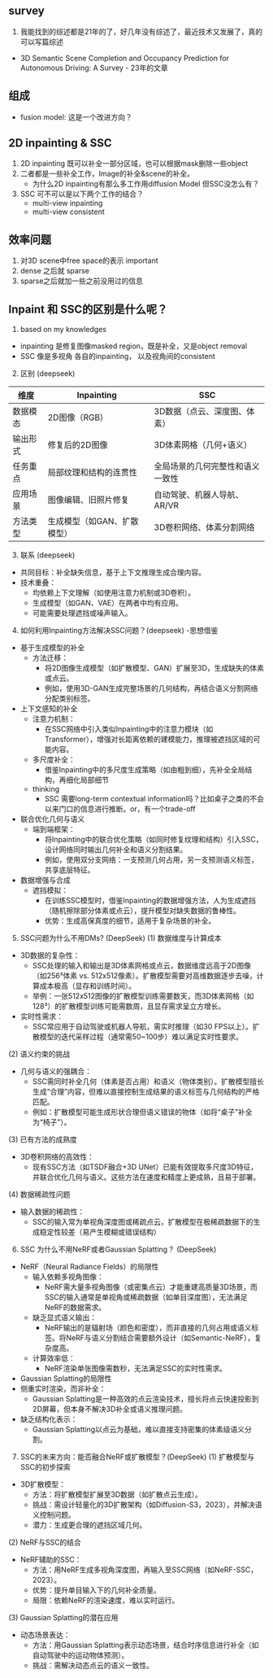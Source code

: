 ## survey
1. 我能找到的综述都是21年的了，好几年没有综述了，最近技术又发展了，真的可以写篇综述
- 3D Semantic Scene Completion and Occupancy Prediction for Autonomous Driving: A Survey - 23年的文章

## 组成
- fusion model: 这是一个改进方向？

## 2D inpainting & SSC
1. 2D inpainting 既可以补全一部分区域，也可以根据mask删除一些object
2. 二者都是一些补全工作，Image的补全&scene的补全。
   - 为什么2D inpainting有那么多工作用diffusion Model 但SSC没怎么有？
3. SSC 可不可以是以下两个工作的结合？
   - multi-view inpainting
   - multi-view consistent

## 效率问题
1. 对3D scene中free space的表示 important
2. dense 之后就 sparse
3. sparse之后就加一些之前没用过的信息

## Inpaint 和 SSC的区别是什么呢？
1. based on my knowledges
- inpainting 是修复图像masked region，既是补全，又是object removal
- SSC 像是多视角 各自的inpainting， 以及视角间的consistent
2. 区别 (deepseek)

|维度	   | Inpainting               |	   SSC                     |
|--------|--------------------------|-----------------------------|
|数据模态	|2D图像（RGB）   	         |3D数据（点云、深度图、体素）    |
|输出形式	|修复后的2D图像	            |3D体素网格（几何+语义）        |
|任务重点	|局部纹理和结构的连贯性      |全局场景的几何完整性和语义一致性|
|应用场景	|图像编辑、旧照片修复      	|自动驾驶、机器人导航、AR/VR    |
|方法类型 |生成模型（如GAN、扩散模型）	|3D卷积网络、体素分割网络       |

3. 联系 (deepseek)
- 共同目标：补全缺失信息，基于上下文推理生成合理内容。
- 技术重叠：
  - 均依赖上下文理解（如使用注意力机制或3D卷积）。
  - 生成模型（如GAN、VAE）在两者中均有应用。
  - 可能需要处理遮挡或噪声输入。
4. 如何利用Inpainting方法解决SSC问题？(deepseek) -思想借鉴
- 基于生成模型的补全
  - 方法迁移：
    - 将2D图像生成模型（如扩散模型、GAN）扩展至3D，生成缺失的体素或点云。
    - 例如，使用3D-GAN生成完整场景的几何结构，再结合语义分割网络分配类别标签。
- 上下文感知的补全
  - 注意力机制：
    - 在SSC网络中引入类似Inpainting中的注意力模块（如Transformer），增强对长距离依赖的建模能力，推理被遮挡区域的可能内容。
  - 多尺度补全：
    - 借鉴Inpainting中的多尺度生成策略（如由粗到细），先补全全局结构，再细化局部细节
  - thinking
    - SSC 需要long-term contextual information吗？比如桌子之类的不会以来门口的信息进行推断。or，有一个trade-off
- 联合优化几何与语义
  - 端到端框架：
    - 将Inpainting中的联合优化策略（如同时修复纹理和结构）引入SSC，设计网络同时输出几何补全和语义分割结果。
    - 例如，使用双分支网络：一支预测几何占用，另一支预测语义标签，共享底层特征。
- 数据增强与合成
  - 遮挡模拟：
    - 在训练SSC模型时，借鉴Inpainting的数据增强方法，人为生成遮挡（随机擦除部分体素或点云），提升模型对缺失数据的鲁棒性。
    - 优势：生成高保真度的细节，适用于复杂场景的补全。
5. SSC问题为什么不用DMs? (DeepSeek)
(1) 数据维度与计算成本
- 3D数据的复杂性：
  - SSC处理的输入和输出是3D体素网格或点云，数据维度远高于2D图像（如256³体素 vs. 512x512像素）。扩散模型需要对高维数据逐步去噪，计算成本极高（显存和训练时间）。
  - 举例：一张512x512图像的扩散模型训练需要数天，而3D体素网格（如128³）的扩散模型训练可能需数周，且显存需求呈立方增长。
- 实时性需求：
  - SSC常应用于自动驾驶或机器人导航，需实时推理（如30 FPS以上）。扩散模型的迭代采样过程（通常需50~100步）难以满足实时性要求。

(2) 语义约束的挑战
- 几何与语义的强耦合：
  - SSC需同时补全几何（体素是否占用）和语义（物体类别）。扩散模型擅长生成“合理”内容，但难以直接控制生成结果的语义标签与几何结构的严格匹配。
  - 例如：扩散模型可能生成形状合理但语义错误的物体（如将“桌子”补全为“椅子”）。

(3) 已有方法的成熟度
- 3D卷积网络的高效性：
  - 现有SSC方法（如TSDF融合+3D UNet）已能有效提取多尺度3D特征，并联合优化几何与语义。这些方法在速度和精度上更成熟，且易于部署。

(4) 数据稀疏性问题
- 输入数据的稀疏性：
  - SSC的输入常为单视角深度图或稀疏点云，扩散模型在极稀疏数据下的生成稳定性较差（易产生模糊或错误结构）
6. SSC 为什么不用NeRF或者Gaussian Splatting？ (DeepSeek)
- NeRF（Neural Radiance Fields）的局限性
  - 输入依赖多视角图像：
    - NeRF需大量多视角图像（或密集点云）才能重建高质量3D场景，而SSC的输入通常是单视角或稀疏数据（如单目深度图），无法满足NeRF的数据需求。
  - 缺乏显式语义输出：
    - NeRF输出的是辐射场（颜色和密度），而非直接的几何占用或语义标签。将NeRF与语义分割结合需要额外设计（如Semantic-NeRF），复杂度高。
  - 计算效率低：
    - NeRF渲染单张图像需数秒，无法满足SSC的实时性需求。
- Gaussian Splatting的局限性
- 侧重实时渲染，而非补全：
  - Gaussian Splatting是一种高效的点云渲染技术，擅长将点云快速投影到2D屏幕，但本身不解决3D补全或语义推理问题。
- 缺乏结构化表示：
  - Gaussian Splatting以点云为基础，难以直接支持密集的体素级语义分割。

7. SSC的未来方向：能否融合NeRF或扩散模型？(DeepSeek)
(1) 扩散模型与SSC的初步探索
- 3D扩散模型：
  - 方法：将扩散模型扩展至3D数据（如扩散点云生成）。
  - 挑战：需设计轻量化的3D扩散架构（如Diffusion-S3，2023），并解决语义控制问题。
  - 潜力：生成更合理的遮挡区域几何。

(2) NeRF与SSC的结合
- NeRF辅助的SSC：
  - 方法：用NeRF生成多视角深度图，再输入至SSC网络（如NeRF-SSC，2023）。
  - 优势：提升单目输入下的几何补全质量。
  - 局限：依赖NeRF的渲染速度，难以实时运行。

(3) Gaussian Splatting的潜在应用
- 动态场景表达：
  - 方法：用Gaussian Splatting表示动态场景，结合时序信息进行补全（如自动驾驶中的运动物体预测）。
  - 挑战：需解决动态点云的语义一致性。
